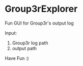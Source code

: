 # Group3rExplorer
Fun GUI for Group3r's output log

Input:
1. Group3r log path
2. output path




Have Fun :)
